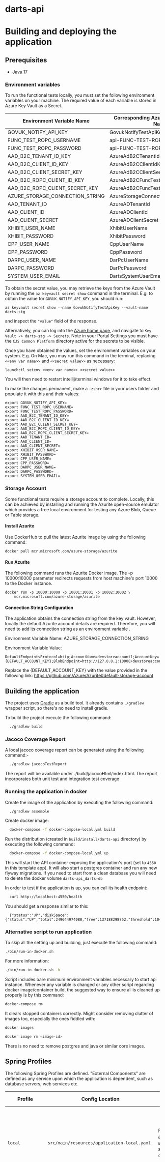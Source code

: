 # darts-api

# Building and deploying the application

## Prerequisites

- [Java 17](https://www.oracle.com/java)

### Environment variables
To run the functional tests locally, you must set the following environment variables on your machine.
The required value of each variable is stored in Azure Key Vault as a Secret.

| Environment Variable Name        | Corresponding Azure Key Vault Secret Name |
|----------------------------------|-------------------------------------------|
| GOVUK_NOTIFY_API_KEY             | GovukNotifyTestApiKey                     |
| FUNC_TEST_ROPC_USERNAME          | api-FUNC-TEST-ROPC-USERNAME               |
| FUNC_TEST_ROPC_PASSWORD          | api-FUNC-TEST-ROPC-PASSWORD               |
| AAD_B2C_TENANT_ID_KEY            | AzureAdB2CTenantIdKey                     |
| AAD_B2C_CLIENT_ID_KEY            | AzureAdB2CClientIdKey                     |
| AAD_B2C_CLIENT_SECRET_KEY        | AzureAdB2CClientSecretKey                 |
| AAD_B2C_ROPC_CLIENT_ID_KEY       | AzureAdB2CFuncTestROPCClientIdKey         |
| AAD_B2C_ROPC_CLIENT_SECRET_KEY   | AzureAdB2CFuncTestROPCClientSecretKey     |
| AZURE_STORAGE_CONNECTION_STRING  | AzureStorageConnectionString              |
| AAD_TENANT_ID                    | AzureADTenantId                           |
| AAD_CLIENT_ID                    | AzureADClientId                           |
| AAD_CLIENT_SECRET                | AzureADClientSecret                       |
| XHIBIT_USER_NAME                 | XhibitUserName                            |
| XHIBIT_PASSWORD                  | XhibitPassword                            |
| CPP_USER_NAME                    | CppUserName                               |
| CPP_PASSWORD                     | CppPassword                               |
| DARPC_USER_NAME                  | DarPcUserName                             |
| DARPC_PASSWORD                   | DarPcPassword                             |
| SYSTEM_USER_EMAIL                | DartsSystemUserEmail                      |


To obtain the secret value, you may retrieve the keys from the Azure Vault by running the `az keyvault secret show`
command in the terminal. E.g. to obtain the value for `GOVUK_NOTIFY_API_KEY`, you should run:
```
az keyvault secret show --name GovukNotifyTestApiKey --vault-name darts-stg
```
and inspect the `"value"` field of the response.

Alternatively, you can log into the [Azure home page](https://portal.azure.com/#home), and navigate to
`Key Vault -> darts-stg -> Secrets`. Note in your Portal Settings you must have the `CJS Common Platform` directory
active for the secrets to be visible.

Once you have obtained the values, set the environment variables on your system. E.g. On Mac, you may run this command in
the terminal, replacing `<<env var name>>` and `<<secret value>>` as necessary:
```
launchctl setenv <<env var name>> <<secret value>>
```
You will then need to restart intellij/terminal windows for it to take effect.

to make the changes permanent, make a `.zshrc` file in your users folder and populate it with this and their values:
```
export GOVUK_NOTIFY_API_KEY=
export FUNC_TEST_ROPC_USERNAME=
export FUNC_TEST_ROPC_PASSWORD=
export AAD_B2C_TENANT_ID_KEY=
export AAD_B2C_CLIENT_ID_KEY=
export AAD_B2C_CLIENT_SECRET_KEY=
export AAD_B2C_ROPC_CLIENT_ID_KEY=
export AAD_B2C_ROPC_CLIENT_SECRET_KEY=
export AAD_TENANT_ID=
export AAD_CLIENT_ID=
export AAD_CLIENT_SECRET=
export XHIBIT_USER_NAME=
export XHIBIT_PASSWORD=
export CPP_USER_NAME=
export CPP_PASSWORD=
export DARPC_USER_NAME=
export DARPC_PASSWORD=
export SYSTEM_USER_EMAIL=
```

### Storage Account
Some functional tests require a storage account to complete. Locally, this can be achieved by installing and running the Azurite open-source emulator which provides a free local environment for testing any Azure Blob, Queue or Table storage.

#### Install Azurite
Use DockerHub to pull the latest Azurite image by using the following command:
```
docker pull mcr.microsoft.com/azure-storage/azurite
```
#### Run Azurite
The following command runs the Azurite Docker image. The -p 10000:10000 parameter redirects requests from host machine's port 10000 to the Docker instance.
```
docker run -p 10000:10000 -p 10001:10001 -p 10002:10002 \
    mcr.microsoft.com/azure-storage/azurite
```

#### Connection String Configuration
The application obtains the connection string from the key vault. However, locally the default Azurite account details are required. Therefore, you will need to add its connection string as an environment variable .

Environment Variable Name: AZURE_STORAGE_CONNECTION_STRING

Environment Variable Value:
```
DefaultEndpointsProtocol=http;AccountName=devstoreaccount1;AccountKey={DEFAULT_ACCOUNT_KEY};BlobEndpoint=http://127.0.0.1:10000/devstoreaccount1;
```
Replace the {DEFAULT_ACCOUNT_KEY} with the value provided in the following link: https://github.com/Azure/Azurite#default-storage-account

## Building the application

The project uses [Gradle](https://gradle.org) as a build tool. It already contains
`./gradlew` wrapper script, so there's no need to install gradle.

To build the project execute the following command:

```bash
  ./gradlew build
```

### Jacoco Coverage Report

A local jacoco coverage report can be generated using the following command:-

```bash
  ./gradlew jacocoTestReport
```

The report will be available under ./build/jacocoHtml/index.html. The report incorporates both unit test
and integration test coverage


### Running the application in docker

Create the image of the application by executing the following command:

```bash
  ./gradlew assemble
```

Create docker image:

```bash
  docker-compose -f docker-compose-local.yml build
```

Run the distribution (created in `build/install/darts-api` directory)
by executing the following command:

```bash
  docker-compose -f docker-compose-local.yml up
```

This will start the API container exposing the application's port
(set to `4550` in this template app).  It will also start a postgres container
and run any new flyway migrations.  If you need to start from a clean database
you will need to delete the docker volume `darts-api_darts-db`

In order to test if the application is up, you can call its health endpoint:

```bash
  curl http://localhost:4550/health
```

You should get a response similar to this:

```
  {"status":"UP","diskSpace":{"status":"UP","total":249644974080,"free":137188298752,"threshold":10485760}}
```

### Alternative script to run application

To skip all the setting up and building, just execute the following command:

```bash
./bin/run-in-docker.sh
```

For more information:

```bash
./bin/run-in-docker.sh -h
```

Script includes bare minimum environment variables necessary to start api instance. Whenever any variable is changed or any other script regarding docker image/container build, the suggested way to ensure all is cleaned up properly is by this command:

```bash
docker-compose rm
```

It clears stopped containers correctly. Might consider removing clutter of images too, especially the ones fiddled with:

```bash
docker images

docker image rm <image-id>
```

There is no need to remove postgres and java or similar core images.

## Spring Profiles

The following Spring Profiles are defined. "External Components" are defined as any service upon which the application is dependent, such as database servers, web services etc.

| Profile          | Config Location                                                | Purpose                                                                                        | External Components                                                                                                                                                                                                             |
|------------------|----------------------------------------------------------------|------------------------------------------------------------------------------------------------|---------------------------------------------------------------------------------------------------------------------------------------------------------------------------------------------------------------------------------|
| `local`          | `src/main/resources/application-local.yaml`                    | For running the application locally as a docker compose stack with `docker-compose-local.yml`. | Provided as needed by `docker-compose-local.yml`. No external connectivity permitted outside the network boundary of the stack.                                                                                                 |
| `intTest`        | `src/integrationTest/resources/application-intTest.yaml`       | For running integration tests under `src/integrationTest`.                                     | No interaction required or permitted, all external calls are mocked via embedded wiremock (for HTTP requests), an embedded database (for db queries) or `@MockBeans` for anything else. Spring Security is explicitly disabled. |
| `functionalTest` | `src/functionalTest/resources/application-functionalTest.yaml` | For running functional tests under `src/functionalTest`.                                       | Functional tests execute API calls against the application deployed in the PR environment. That application is deployed with the `dev` profile (see below).                                                                     |
| `dev`            | `src/main/resources/application-dev.yaml`                      | For running the application in the Pull Request (dev) environment.                             | Interaction permitted with "real" components, which may be services deployed to a test environment.                                                                                                                             |

## Functional testing

The functional tests module is run by default in the dev and staging environments.  Unlike the integration tests the functional tests will hit the deployed darts-api and postgres database.  This requires some management of the data created by these tests.  To this end the following conventions should be used:

 - If a courthouse needs to pre-exist for a functional test it can be created from within the tests using `/functional-tests/courthouse/{courthouse_name}/courtroom/{courtroom_name}`. The courthouse_name must be prefixed with `func-`. This data will be cleaned after the test has executed.
 - If a case needs to pre-exist for a functional test then however it is created the case_number should also pre-fixed with `func-`.  There is a random case_number generator that will provide case_numbers with this prefix.  These cases and their associated hearings and events will be cleaned up automatically after the test has executed.

## Caching

Redis has been configured as the default caching provider.  When running docker-compose with the local configuration a Redis container will be started.  If starting the darts-api from Intellij or the command line you have the following options:

 1. Start the Redis service as follows:
 ```bash
 docker compose -f docker-compose-local.yml up darts-redis
 ```
Then start the darts-api ensuring that the `local` profile is activated.

 2. Alternatively the darts-api can be run using a simple in-memory cache by starting the application with the profile `in-memory-caching`.

To view the cache - when running against local Redis - Intellij has a free plugin called `Redis Helper`. However, if you want to view the cache in staging the plugin doesn't support SSL. Instead, install:

```bash
brew install --cask another-redis-desktop-manager
sudo xattr -rd com.apple.quarantine /Applications/Another\ Redis\ Desktop\ Manager.app
```

## License

This project is licensed under the MIT License - see the [LICENSE](LICENSE) file for details
